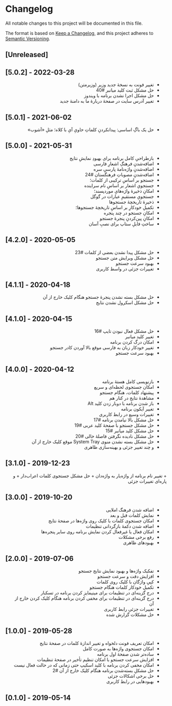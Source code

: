 # Changelog
All notable changes to this project will be documented in this file.

The format is based on [Keep a Changelog](https://keepachangelog.com/en/1.0.0/),
and this project adheres to [Semantic Versioning](https://semver.org/spec/v2.0.0.html).

## [Unreleased]

## [5.0.2] - 2022-03-28

<div dir="rtl">

+ تغییر فونت به نسخهٔ جدید وزیر (وزیرمتن)
+ حل مشکل ثبت کلید میانبر #40
+ حل مشکل اجرا نشدن برنامه با ویندوز
+ تغییر آدرس سایت در صفحهٔ دربارهٔ ما به دامنهٔ جدید
</div>

## [5.0.1] - 2021-06-02

<div dir="rtl">

+ حل یک باگِ اساسی: پیدانکردنِ کلماتِ حاویِ آیِ با کلاه؛ مثلِ «آشوب»
</div>

## [5.0.0] - 2021-05-31

<div dir="rtl">

+ بازطراحیِ کامل برنامه برای بهبودِ نمایشِ نتایج
+ اضافه‌شدنِ فرهنگِ اشعارِ فارسی
+ اضافه‌شدنِ واژه‌نامهٔ پارسیِ سره
+ اضافه‌شدنِ مصوباتِ فرهنگستان #24
+ جستجو بر اساسِ ترکیبی از کلمات؛
+ جستجویِ اشعار بر اساسِ نام سراینده 
+ امکانِ ذخیرهٔ واژه‌هایِ موردپسند؛
+ جستجویِ مستقیمِ عبارات در گوگل
+ ذخیرهٔ تاریخچهٔ جستجوها
+ تکمیلِ خودکارِ بر اساسِ تاریخچهٔ جستجوها؛
+ امکانِ جستجو در چند پنجره
+ امکانِ پین‌کردنِ پنجرهٔ جستجو
+ ساختِ فایلِ ستاپ برای نصبِ آسان
</div>

## [4.2.0] - 2020-05-05

<div dir="rtl">

+ حل مشکل پیدا نشدن بعضی از کلمات #23
+ حل مشکل ویرایش متن جستجو
+ بهبود سرعت جستجو
+ تغییرات جزئی در واسط کاربری
</div>

## [4.1.1] - 2020-04-18

<div dir="rtl">

+ حل مشکل بسته نشدن پنجرۀ جستجو هنگام کلیک خارج از آن
+ حل مشکل اسکرول نشدن نتایج
</div>

## [4.1.0] - 2020-04-15

<div dir="rtl">
  
+ حل مشکل فعال نبودن تایپ #16
+ تغییر کلید میانبر
+ امکان درگ کردن برنامه
+ تغییر خودکار زبان به فارسی موقع بالا آوردن کادر جستجو
+ بهبود سرعت جستجو

</div>

## [4.0.0] - 2020-04-12

<div dir="rtl">

+ بازنویسی کامل هستۀ برنامه
+ امکان جستجوی لحظه‌ای و سریع
+ پیشنهاد کلمات، هنگام جستجو
+ مشاهدۀ نتایج در کنار هم
+ باز شدن برنامه با دوبار زدن کلید Alt
+ تغییر آیکون برنامه
+ تغییرات وسیع در رابط کاربری
+ حل مشکل بالا نیامدن برنامه #17
+ حل مشکل جستجو با صفحۀ کلید عربی #19
+ حل مشکل کلید میانبر #15
+ حل مشکل نادیده نگرفتن فاصلۀ خالی #20
+ حل مشکل بسته نشدن منوی System Tray موقع کلیک خارج از آن
+ و چند تغییر جزئی و بهینه‌سازی ظاهری
</div>

## [3.1.0] - 2019-12-23

<div dir="rtl">
+ تغییر نام برنامه از واژه‌یار به واژه‌دان  
+ حل مشکل جستجوی کلمات اعراب‌دار
+ و پاره‌ای تغییرات جزئی
</div>

## [3.0.0] - 2019-10-20

<div dir="rtl">

+ اضافه شدن فرهنگ املایی
+ نمایش کلمات قبل و بعد
+ امکان جستجوی کلمات با کلیک روی واژه‌ها در صفحۀ نتایج
+ اضافه شدن دکمۀ بازگردانی تنظیمات
+ امکان فعال یا غیرفعال کردن نمایش برنامه روی سایر پنجره‌ها
+ رفع برخی مشکلات
+ بهبودهای ظاهری
</div>

## [2.0.0] - 2019-07-06

<div dir="rtl">

+ تفکیک واژه‌ها و بهبود نمایش نتایج جستجو
+ افزایش دقت و سرعت جستجو
+ کپیِ واژگان با کلیک روی کلمات
+ تکمیل خودکار کلمات هنگام جستجو
+ درج گزینه‌ای در تنظیمات برای مینیمایز کردن برنامه در تسکبار
+ درج گزینه‌ای در تنظیمات برای مخفی کردن برنامه هنگام کلیک کردن خارج از آن
+ تغییرات جزئی رابط کاربری
+ حل مشکلات گزارش شده
</div>

## [1.0.0] - 2019-05-28

<div dir="rtl">

+ امکان تعریف فونت دلخواه و تغییر اندازۀ کلمات در صفحۀ نتایج
+ امکان جستجوی واژه‌ها به صورت کامل
+ ساده‌تر شدن صفحۀ اول برنامه
+ افزایش سرعت جستجو با امکان تنظیم تأخیر در صفحۀ تنظیمات
+ امکان مخفی کردن برنامه با کلید اسکیپ حتی زمانی که در حالت فعال نیست
+ حل مشکلِ بسته‌شدن برنامه هنگام کلیک خارج از آن #2
+ حل برخی اشکالات جزئی
+ بهبودهایی در رابط کاربری
</div>

## [0.1.0] - 2019-05-14



